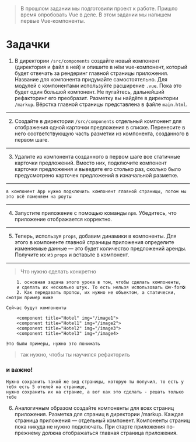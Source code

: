 >В прошлом задании мы подготовили проект к работе. Пришло время опробовать Vue в деле. В этом задании мы напишем первые Vue-компоненты.

# Задачки
1. В директории `/src/components` создайте новый компонент (директория и файл в ней) и опишите в нём vue-компонент, который будет отвечать за рендеринг главной страницы приложения. Название для компонента придумайте самостоятельно. Для модулей с компонентами используйте расширение `.vue`. Пока это будет один большой компонент. Не пугайтесь, дальнейший рефакторинг его преобразит. Разметку вы найдёте в директории `/markup`. Вёрстка главной страницы представлена в файле `main.html`.
____
2. Создайте в директории `/src/components` отдельный компонент для отображения одной карточки предложения в списке. Перенесите в него соответствующую часть разметки из компонента, созданного в первом шаге.
____
3. Удалите из компонента созданного в первом шаге все статичные карточки предложений. Вместо них, подключите компонент карточки предложения и выведите его столько раз, сколько было предусмотрено карточек предложений в изначальной разметке.
____

```
в компонент App нужно подключить компонент главной страницы, потом мы это всё поменяем на роуты
```
____
4. Запустите приложение с помощью команды `npm`. Убедитесь, что приложение отображается корректно.
____
5. Теперь, используя `props`, добавим динамики в компоненты. Для этого в компоненте главной страницы приложения определите изменяемые данные — это будет количество предложений аренды. Получите их из `props` и вставьте в компонент.
____
>Что нужно сделать конкретно 

```
    1. основная задача этого урока в том, чтобы сделать компоненты, 
    и сделать их несколько штук. То есть нельзя использовать ❎v-for❎
    2. Как передавать пропсы, их нужно не объектом, а статически, смотри пример ниже
```
`Сейчас будут компоненты`
```vue
    <component title="Hotel" img="/image1"> 
    <component title="Hotel1" img="/image2"> 
    <component title="Hotel2" img="/image3"> 
    <component title="Hotel3" img="/image4> 
```
`Это были примеры, нужно это понимать`
>так нужно, чтобы ты научился рефакторить 

### и важно!

```
Нужно сохранить такой же вид страницы, которую ты получил, то есть у тебя есть 5 отелей на странице, 
нужно сохранить их на страние, а вот как это сделать - решать только тебе
```
6. Аналогичным образом создайте компоненты для всех страниц приложения. Разметка для страниц в директории /markup. 
Каждая страница приложения — отдельный компонент. Компоненты страниц пока никуда не нужно подключать. 
При старте приложения по-прежнему должна отображаться главная страница приложения.
